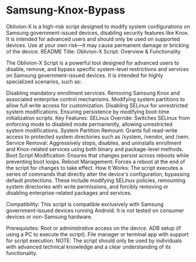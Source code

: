 # Samsung-Knox-Bypass
Oblivion-X is a high-risk script designed to modify system configurations on Samsung government-issued devices, disabling security features like Knox. It is intended for advanced users and should only be used on supported devices. Use at your own risk—it may cause permanent damage or bricking of the device.
README
Title: Oblivion-X Script: Overview & Functionality

The Oblivion-X Script is a powerful tool designed for advanced users to disable, remove, and bypass specific system-level restrictions and services on Samsung government-issued devices. It is intended for highly specialized scenarios, such as:

Disabling mandatory enrollment services.
Removing Samsung Knox and associated enterprise control mechanisms.
Modifying system partitions to allow full write access for customization.
Disabling SELinux for unrestricted system modifications.
Ensuring persistence by modifying boot-time initialization scripts.
Key Features:
SELinux Override: Switches SELinux from enforcing mode to disabled mode permanently, allowing unrestricted system modifications.
System Partition Remount: Grants full read-write access to protected system directories such as /system, /vendor, and /oem.
Service Removal: Aggressively stops, disables, and uninstalls enrollment and Knox-related services using both binary and package-level methods.
Boot Script Modification: Ensures that changes persist across reboots while preventing boot loops.
Reboot Management: Forces a reboot at the end of the script for changes to take effect.
How It Works:
The script executes a series of commands that directly alter the device's configuration, bypassing default protections. These include modifying SELinux policies, remounting system directories with write permissions, and forcibly removing or disabling enterprise-related packages and services.

Compatibility:
This script is compatible exclusively with Samsung government-issued devices running Android. It is not tested on consumer devices or non-Samsung hardware.

Prerequisites:
Root or administrative access on the device.
ADB setup (if using a PC to execute the script).
File manager or terminal app with support for script execution.
NOTE: The script should only be used by individuals with advanced technical knowledge and a clear understanding of its functionality.
